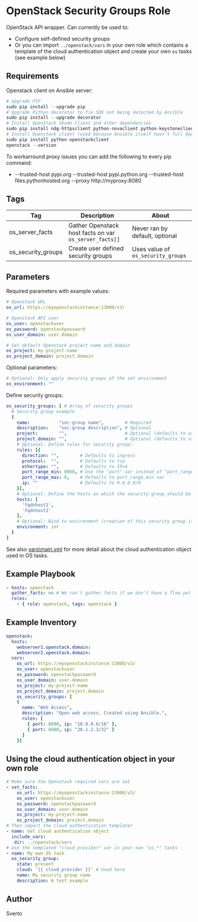 # OpenStack Security Groups Role
OpenStack API wrapper. Can currently be used to:
- Configure self-defined security groups
- Or you can import `../openstack/vars` in your own role which contains a template of the cloud authentication object and create your own `os` tasks (see example below)


## Requirements
Openstack client on Ansible server:
```python
# Upgrade PIP
sudo pip install --upgrade pip
# Upgrade Python decorator to fix SDK not being detected by Ansible
sudo pip install --upgrade decorator
# Install OpenStack Shade Client and other dependencies
sudo pip install ndg-httpsclient python-novaclient python-keystoneclient shade
# Install Openstack client (used because Ansible itself hasn't full OpenStack support yet)
sudo pip install python-openstackclient
openstack --version
```
To workarround proxy issues you can add the following to every pip command:
- --trusted-host pypi.org --trusted-host pypi.python.org --trusted-host files.pythonhosted.org --proxy http://myproxy:8080


## Tags
| Tag                | Description                                            | About                              |
| ------------------ | ------------------------------------------------------ | ---------------------------------- |
| os_server_facts    | Gather Openstack host facts on var `os_server_facts[]` | Never ran by default, optional     |
| os_security_groups | Create user defined security groups                    | Uses value of `os_security_groups` |


## Parameters
Required parameters with example values:
```yaml
# Openstack URL
os_url: https://myopenstackinstance:13000/v3/

# Openstack API user
os_user: openstackuser
os_password: openstackpassword
os_user_domain: user.domain

# Set default Openstack project name and domain
os_project: my-project-name
os_project_domain: project.domain
```

Optional parameters:
```yaml
# Optional: Only apply security groups of the set environment
os_environment: ""
```

Define security groups:
```yaml
os_security_groups: [ # Array of security groups
  # Security group example
  { 
    name:           "sec-group name",        # Required
    description:    "sec-group description", # Optional
    project:        "",                      # Optional (defaults to os_project)
    project_domain: "",                      # Optional (defaults to var os_project_domain)
    # Optional: Define rules for security group:
    rules: [{ 
      direction: "",        # Defaults to ingress
      protocol:  "",        # Defaults to tcp
      ethertype: "",        # Defaults to IPv4
      port_range_min: 8080, # Use the "port" var instead of "port_range_min" and "port_range_max" if setting a single port. Is required depends on "protocol" set
      port_range_max: 0,    # Defaults to port_range_min var
      ip: ""                # Defaults to 0.0.0.0/0
    }],
    # Optional: Define the hosts on which the security group should be applied (default is inventory hosts):
    hosts: [
      'fqdnhost1',
      'fqdnhost2'
    ],
    # Optional: Bind to environment (creation of this security group is skipped when not equal to os_environment):
    environment: int
  }
]
```

See also [vars\main.yml](vars\main.yml) for more detail about the cloud authentication object used in OS tasks.


## Example Playbook
```yaml
- hosts: openstack
  gather_facts: no # We can't gather facts if we don't have a flow yet from Ansible to the target
  roles:
    - { role: openstack, tags: openstack }
```


## Example Inventory
```yaml
openstack:
  hosts:
    webserver1.openstack.domain:
    webserver2.openstack.domain:
  vars:
    os_url: https://myopenstackinstance:13000/v3/
    os_user: openstackuser
    os_password: openstackpassword
    os_user_domain: user.domain
    os_project: my-project-name
    os_project_domain: project.domain
    os_security_groups: [
    {
      name: "Web Access",
      description: "Open web access. Created using Ansible.",
      rules: [
        { port: 8080, ip: "10.0.0.0/16" },
        { port: 8080, ip: "20.1.2.3/32" }
      ]
    }]
```


## Using the cloud authentication object in your own role
```yaml
# Make sure the Openstack required vars are set
- set_facts:
    os_url: https://myopenstackinstance:13000/v3/
    os_user: openstackuser
    os_password: openstackpassword
    os_user_domain: user.domain
    os_project: my-project-name
    os_project_domain: project.domain
# Then import the cloud authentication templater
- name: Get cloud authentication object
  include_vars:
   dir: ../openstack/vars
# Use the templated "cloud_provider" var in your own "os_*" tasks
- name: My own OS task
  os_security_group:
    state: present
    cloud: '{{ cloud_provider }}' # Used here
    name: My security group name
    description: A test example
```

## Author
Sverto